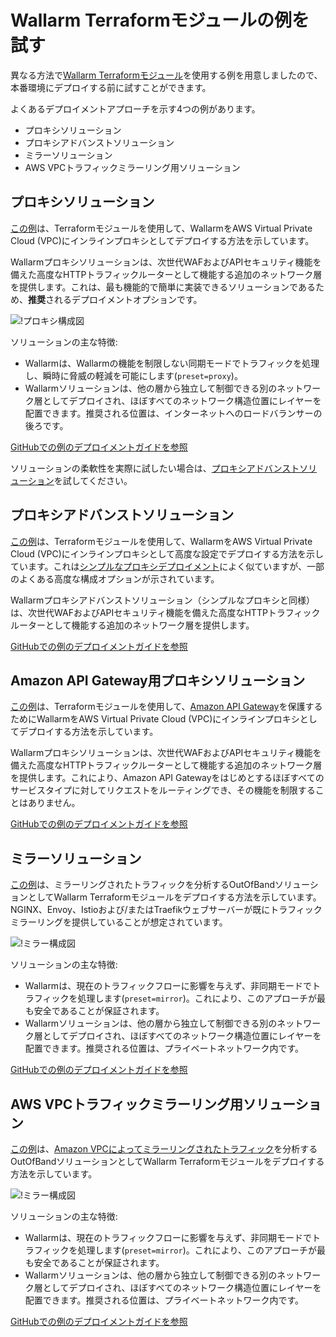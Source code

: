 # Wallarm Terraformモジュールの例を試す

異なる方法で[Wallarm Terraformモジュール](https://registry.terraform.io/modules/wallarm/wallarm/aws/)を使用する例を用意しましたので、本番環境にデプロイする前に試すことができます。

よくあるデプロイメントアプローチを示す4つの例があります。

* プロキシソリューション
* プロキシアドバンストソリューション
* ミラーソリューション
* AWS VPCトラフィックミラーリング用ソリューション

## プロキシソリューション

[この例](https://github.com/wallarm/terraform-aws-wallarm/tree/main/examples/proxy)は、Terraformモジュールを使用して、WallarmをAWS Virtual Private Cloud (VPC)にインラインプロキシとしてデプロイする方法を示しています。

Wallarmプロキシソリューションは、次世代WAFおよびAPIセキュリティ機能を備えた高度なHTTPトラフィックルーターとして機能する追加のネットワーク層を提供します。これは、最も機能的で簡単に実装できるソリューションであるため、**推奨**されるデプロイメントオプションです。

![!プロキシ構成図](../../../../images/waf-installation/aws/terraform/wallarm-as-proxy.png)

ソリューションの主な特徴:

* Wallarmは、Wallarmの機能を制限しない同期モードでトラフィックを処理し、瞬時に脅威の軽減を可能にします(`preset=proxy`)。
* Wallarmソリューションは、他の層から独立して制御できる別のネットワーク層としてデプロイされ、ほぼすべてのネットワーク構造位置にレイヤーを配置できます。推奨される位置は、インターネットへのロードバランサーの後ろです。

[GitHubでの例のデプロイメントガイドを参照](https://github.com/wallarm/terraform-aws-wallarm/tree/main/examples/proxy)

ソリューションの柔軟性を実際に試したい場合は、[プロキシアドバンストソリューション](#proxy-advanced-solution)を試してください。

## プロキシアドバンストソリューション

[この例](https://github.com/wallarm/terraform-aws-wallarm/tree/main/examples/advanced)は、Terraformモジュールを使用して、WallarmをAWS Virtual Private Cloud (VPC)にインラインプロキシとして高度な設定でデプロイする方法を示しています。これは[シンプルなプロキシデプロイメント](#proxy-solution)によく似ていますが、一部のよくある高度な構成オプションが示されています。

Wallarmプロキシアドバンストソリューション（シンプルなプロキシと同様）は、次世代WAFおよびAPIセキュリティ機能を備えた高度なHTTPトラフィックルーターとして機能する追加のネットワーク層を提供します。

[GitHubでの例のデプロイメントガイドを参照](https://github.com/wallarm/terraform-aws-wallarm/tree/main/examples/advanced)

## Amazon API Gateway用プロキシソリューション

[この例](https://github.com/wallarm/terraform-aws-wallarm/tree/main/examples/apigateway)は、Terraformモジュールを使用して、[Amazon API Gateway](https://aws.amazon.com/api-gateway/)を保護するためにWallarmをAWS Virtual Private Cloud (VPC)にインラインプロキシとしてデプロイする方法を示しています。

Wallarmプロキシソリューションは、次世代WAFおよびAPIセキュリティ機能を備えた高度なHTTPトラフィックルーターとして機能する追加のネットワーク層を提供します。これにより、Amazon API Gatewayをはじめとするほぼすべてのサービスタイプに対してリクエストをルーティングでき、その機能を制限することはありません。

[GitHubでの例のデプロイメントガイドを参照](https://github.com/wallarm/terraform-aws-wallarm/tree/main/examples/apigateway)

## ミラーソリューション

[この例](https://github.com/wallarm/terraform-aws-wallarm/tree/main/examples/mirror)は、ミラーリングされたトラフィックを分析するOutOfBandソリューションとしてWallarm Terraformモジュールをデプロイする方法を示しています。NGINX、Envoy、Istioおよび/またはTraefikウェブサーバーが既にトラフィックミラーリングを提供していることが想定されています。

![!ミラー構成図](../../../../images/waf-installation/aws/terraform/wallarm-for-mirrored-traffic.png)

ソリューションの主な特徴:

* Wallarmは、現在のトラフィックフローに影響を与えず、非同期モードでトラフィックを処理します(`preset=mirror`)。これにより、このアプローチが最も安全であることが保証されます。
* Wallarmソリューションは、他の層から独立して制御できる別のネットワーク層としてデプロイされ、ほぼすべてのネットワーク構造位置にレイヤーを配置できます。推奨される位置は、プライベートネットワーク内です。

[GitHubでの例のデプロイメントガイドを参照](https://github.com/wallarm/terraform-aws-wallarm/tree/main/examples/mirror)

## AWS VPCトラフィックミラーリング用ソリューション

[この例](https://github.com/wallarm/terraform-aws-wallarm/tree/main/examples/vpc-mirror)は、[Amazon VPCによってミラーリングされたトラフィック](https://docs.aws.amazon.com/vpc/latest/mirroring/what-is-traffic-mirroring.html)を分析するOutOfBandソリューションとしてWallarm Terraformモジュールをデプロイする方法を示しています。

![!ミラー構成図](../../../../images/waf-installation/aws/terraform/wallarm-for-traffic-mirrored-by-vpc.png)

ソリューションの主な特徴:

* Wallarmは、現在のトラフィックフローに影響を与えず、非同期モードでトラフィックを処理します(`preset=mirror`)。これにより、このアプローチが最も安全であることが保証されます。
* Wallarmソリューションは、他の層から独立して制御できる別のネットワーク層としてデプロイされ、ほぼすべてのネットワーク構造位置にレイヤーを配置できます。推奨される位置は、プライベートネットワーク内です。

[GitHubでの例のデプロイメントガイドを参照](https://github.com/wallarm/terraform-aws-wallarm/tree/main/examples/vpc-mirror)